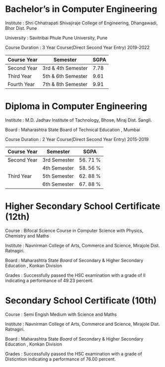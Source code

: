 # Bachelor’s in Computer Engineering

Institute : Shri Chhatrapati Shivajiraje College of Engineering, Dhangawadi, Bhor Dist. Pune

University : Savitribai Phule Pune University, Pune

Course Duration : 3 Year Course(Direct Second Year Entry) 2019-2022

| Course Year | Semester | SGPA |
| --- | --- | --- |
| Second Year | 3rd & 4th Semester | 7.78 |
| Third Year | 5th & 6th Semester | 9.61 |
| Fourth Year | 7th & 8th Semester | 9.91 |

# Diploma in Computer Engineering

Institute : M.D. Jadhav Institute of Tachnology, Bhose, Miraj Dist. Sangli.

Board : Maharashtra State Board of Technical Education , Mumbai

Course Duration : 2 Year Course(Direct Second Year Entry) 2015-2019

| Course Year | Semester | SGPA |
| --- | --- | --- |
| Second Year | 3rd Semester | 56. 71 % |
|     | 4th Semester | 58. 56 % |
| Third Year | 5th Semester | 62. 88 % |
|     | 6th Semester | 67. 88 % |

# Higher Secondary School Certificate (12th)

Course : Bifocal Science Course in Computer Science with Physics, Chemistry and Maths

Institute : Navnirman College of Arts, Commerce and Science, Mirajole Dist. Ratnagiri.

Board : Maharashtra State *Board* of Secondary & Higher Secondary Education , Konkan Division

Grades : Successfully passed the HSC examination with a grade of II indicating a performance of 49.23 percent.

# Secondary School Certificate (10th)

Course : Semi Engish Medium with Science and Maths

Institute : Navnirman College of Arts, Commerce and Science, Mirajole Dist. Ratnagiri.

Board : Maharashtra State *Board* of Secondary & Higher Secondary Education , Konkan Division

Grades : Successfully passed the HSC examination with a grade of Disticntion indicating a performance of 76.00 percent.
